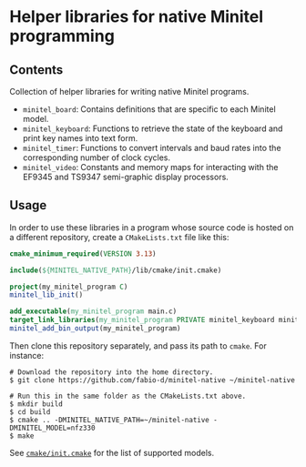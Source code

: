 # Helper libraries for native Minitel programming

## Contents

Collection of helper libraries for writing native Minitel programs.

* `minitel_board`: Contains definitions that are specific to each Minitel model.
* `minitel_keyboard`: Functions to retrieve the state of the keyboard and
  print key names into text form.
* `minitel_timer`: Functions to convert intervals and baud rates into the
  corresponding number of clock cycles.
* `minitel_video`: Constants and memory maps for interacting with the EF9345 and
  TS9347 semi-graphic display processors.

## Usage

In order to use these libraries in a program whose source code is hosted on a
different repository, create a `CMakeLists.txt` file like this:
```cmake
cmake_minimum_required(VERSION 3.13)

include(${MINITEL_NATIVE_PATH}/lib/cmake/init.cmake)

project(my_minitel_program C)
minitel_lib_init()

add_executable(my_minitel_program main.c)
target_link_libraries(my_minitel_program PRIVATE minitel_keyboard minitel_video)
minitel_add_bin_output(my_minitel_program)
```

Then clone this repository separately, and pass its path to `cmake`. For
instance:
```shell
# Download the repository into the home directory.
$ git clone https://github.com/fabio-d/minitel-native ~/minitel-native

# Run this in the same folder as the CMakeLists.txt above.
$ mkdir build
$ cd build
$ cmake .. -DMINITEL_NATIVE_PATH=~/minitel-native -DMINITEL_MODEL=nfz330
$ make
```

See [`cmake/init.cmake`](cmake/init.cmake) for the list of supported models.
